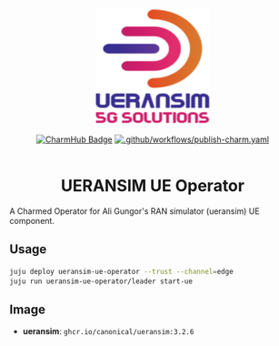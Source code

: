 <div align="center">
  <img src="./icon.png" alt="UERANSIM Icon" width="200" height="200">
</div>
<br/>
<div align="center">
  <a href="https://charmhub.io/ueransim-ue-operator"><img src="https://charmhub.io/ueransim-ue-operator/badge.svg" alt="CharmHub Badge"></a>
  <a href="https://github.com/canonical/ueransim-ue-operator/actions/workflows/publish-charm.yaml">
    <img src="https://github.com/canonical/ueransim-ue-operator/actions/workflows/publish-charm.yaml/badge.svg?branch=main" alt=".github/workflows/publish-charm.yaml">
  </a>
  <br/>
  <br/>
  <h1>UERANSIM UE Operator</h1>
</div>

A Charmed Operator for Ali Gungor's RAN simulator (ueransim) UE component.

## Usage

```bash
juju deploy ueransim-ue-operator --trust --channel=edge
juju run ueransim-ue-operator/leader start-ue
```

## Image

- **ueransim**: `ghcr.io/canonical/ueransim:3.2.6`
